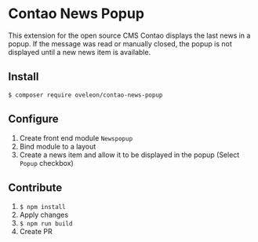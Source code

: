 # Contao News Popup
This extension for the open source CMS Contao displays the last news in a popup. If the message was read or manually closed, the popup is not displayed until a new news item is available.

## Install
```shell
$ composer require oveleon/contao-news-popup
```

## Configure
1. Create front end module `Newspopup`
2. Bind module to a layout
3. Create a news item and allow it to be displayed in the popup (Select `Popup` checkbox)

## Contribute
1. `$ npm install`
2.  Apply changes
3. `$ npm run build`
4. Create PR